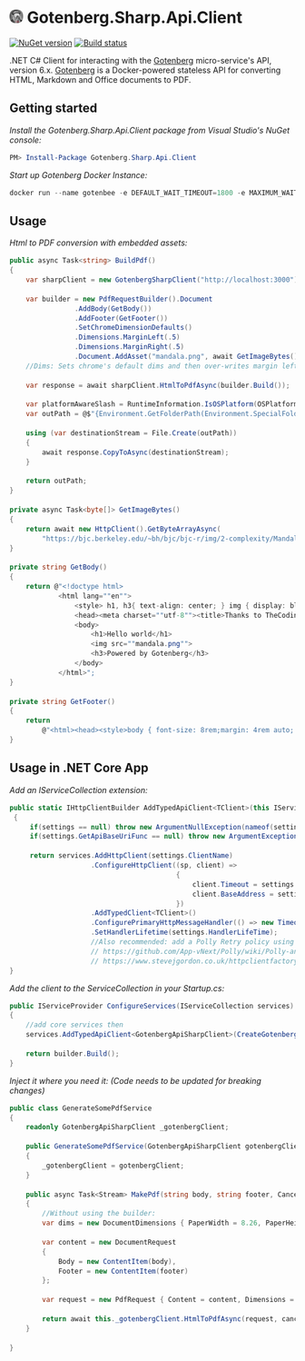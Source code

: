 # <img src="https://github.com/ChangemakerStudios/GotenbergSharpApiClient/raw/master/lib/Resources/gotenbergSharpClient.PNG" width="24" height="24" /> Gotenberg.Sharp.Api.Client

[![NuGet version](https://badge.fury.io/nu/Gotenberg.Sharp.Api.Client.svg)](https://badge.fury.io/nu/Gotenberg.Sharp.Api.Client) [![Build status](https://ci.appveyor.com/api/projects/status/s8lvj93xewlsylxh/branch/master?svg=true)](https://ci.appveyor.com/project/Jaben/gotenbergsharpapiclient/branch/master)

.NET C# Client for interacting with the [Gotenberg](https://thecodingmachine.github.io/gotenberg) micro-service's API, version 6.x.
[Gotenberg](https://thecodingmachine.github.io/gotenberg) is a Docker-powered stateless API for converting HTML, Markdown and Office documents to PDF.

## Getting started
*Install the Gotenberg.Sharp.Api.Client package from Visual Studio's NuGet console:*

```powershell
PM> Install-Package Gotenberg.Sharp.Api.Client
```

*Start up Gotenberg Docker Instance:*

```powershell
docker run --name gotenbee -e DEFAULT_WAIT_TIMEOUT=1800 -e MAXIMUM_WAIT_TIMEOUT=1800 -e LOG_LEVEL=DEBUG -p:3000:3000 "thecodingmachine/gotenberg:latest"
```

## Usage
*Html to PDF conversion with embedded assets:*

```csharp
public async Task<string> BuildPdf()
{
	var sharpClient = new GotenbergSharpClient("http://localhost:3000");

	var builder = new PdfRequestBuilder().Document
			    .AddBody(GetBody())
			    .AddFooter(GetFooter())
			    .SetChromeDimensionDefaults()
			    .Dimensions.MarginLeft(.5)
			    .Dimensions.MarginRight(.5)
			    .Document.AddAsset("mandala.png", await GetImageBytes());
	//Dims: Sets chrome's default dims and then over-writes margin left/right

	var response = await sharpClient.HtmlToPdfAsync(builder.Build());

	var platformAwareSlash = RuntimeInformation.IsOSPlatform(OSPlatform.OSX) ? "/" : @"\";
	var outPath = @$"{Environment.GetFolderPath(Environment.SpecialFolder.Desktop)}{platformAwareSlash}Gotenberg.pdf";

	using (var destinationStream = File.Create(outPath))
	{
		await response.CopyToAsync(destinationStream);
	}

	return outPath;
}

private async Task<byte[]> GetImageBytes()
{
	return await new HttpClient().GetByteArrayAsync(
		"https://bjc.berkeley.edu/~bh/bjc/bjc-r/img/2-complexity/Mandala_img/ColorMandala1.png");
}

private string GetBody()
{
	return @"<!doctype html>
			<html lang=""en"">
				<style> h1, h3{ text-align: center; } img { display: block; margin-left: auto;margin-right: auto; width: 88%;}  </style>
				<head><meta charset=""utf-8""><title>Thanks to TheCodingMachine</title></head>  
				<body>
					<h1>Hello world</h1>
					<img src=""mandala.png"">
					<h3>Powered by Gotenberg</h3>
				</body>
			</html>";
}

private string GetFooter()
{
	return
		@"<html><head><style>body { font-size: 8rem;margin: 4rem auto; }  </style></head><body><p><span class=""pageNumber""></span> of <span class=""totalPages""> pages</span> PDF Created on <span class=""date""></span> <span class=""title""></span></p></body></html>";
}
```

## Usage in .NET Core App
*Add an IServiceCollection extension:*

```csharp
public static IHttpClientBuilder AddTypedApiClient<TClient>(this IServiceCollection services, InnerClientSettings settings) where TClient: class 
 {
     if(settings == null) throw new ArgumentNullException(nameof(settings));
     if(settings.GetApiBaseUriFunc == null) throw new ArgumentException(nameof(settings.GetApiBaseUriFunc));

     return services.AddHttpClient(settings.ClientName)
                    .ConfigureHttpClient((sp, client) =>
                                         {
                                             client.Timeout = settings.Timeout;
                                             client.BaseAddress = settings.GetApiBaseUriFunc(sp);
                                         })
                    .AddTypedClient<TClient>()
                    .ConfigurePrimaryHttpMessageHandler(() => new TimeoutHandler(new HttpClientHandler { AutomaticDecompression = DecompressionMethods.GZip | DecompressionMethods.Deflate }))
                    .SetHandlerLifetime(settings.HandlerLifeTime);
                    //Also recommended: add a Polly Retry policy using https://www.nuget.org/packages/Polly
                    // https://github.com/App-vNext/Polly/wiki/Polly-and-HttpClientFactory
                    // https://www.stevejgordon.co.uk/httpclientfactory-using-polly-for-transient-fault-handling
}
```

*Add the client to the ServiceCollection in your Startup.cs:*

```csharp
public IServiceProvider ConfigureServices(IServiceCollection services)
{
	//add core services then
	services.AddTypedApiClient<GotenbergApiSharpClient>(CreateGotenbergClientSettings());

	return builder.Build();
}
```

*Inject it where you need it: (Code needs to be updated for breaking changes)*

```csharp
public class GenerateSomePdfService
{
	readonly GotenbergApiSharpClient _gotenbergClient;
	
	public GenerateSomePdfService(GotenbergApiSharpClient gotenbergClient)
	{
		_gotenbergClient = gotenbergClient;
	}

	public async Task<Stream> MakePdf(string body, string footer, CancellationToken cancelToken = default)
	{
		//Without using the builder:
		var dims = new DocumentDimensions { PaperWidth = 8.26, PaperHeight = 11.69, Landscape = false, MarginBottom = .38 };

		var content = new DocumentRequest
		{
			Body = new ContentItem(body),
			Footer = new ContentItem(footer)
		};

		var request = new PdfRequest { Content = content, Dimensions = dims };

		return await this._gotenbergClient.HtmlToPdfAsync(request, cancelToken).ConfigureAwait(false);
	}

}
```

